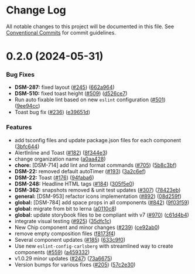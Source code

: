# Change Log

All notable changes to this project will be documented in this file.
See [Conventional Commits](https://conventionalcommits.org) for commit guidelines.

# 0.2.0 (2024-05-31)

### Bug Fixes

- **DSM-287:** fixed layout ([#245](https://github.com/CarlsbergGBS/cx-component-library/issues/245)) ([662a964](https://github.com/CarlsbergGBS/cx-component-library/commit/662a964748e769df36ddd0e552f5baea2522364b))
- **DSM-510:** fixed toast height ([#509](https://github.com/CarlsbergGBS/cx-component-library/issues/509)) ([d526ce7](https://github.com/CarlsbergGBS/cx-component-library/commit/d526ce7916cefc935fa0399c2e2881083d1c4453))
- Run auto fixable lint based on new `eslint` configuration ([#501](https://github.com/CarlsbergGBS/cx-component-library/issues/501)) ([9ee94cc](https://github.com/CarlsbergGBS/cx-component-library/commit/9ee94cc2cd407f717e62d8857b5f20a74e7bbec4))
- Toast bug fix ([#236](https://github.com/CarlsbergGBS/cx-component-library/issues/236)) ([e39651d](https://github.com/CarlsbergGBS/cx-component-library/commit/e39651d80024692d39038beb6e27bcf0943420f6))

### Features

- add tsconfig files and update package.json files for each component ([3bfc644](https://github.com/CarlsbergGBS/cx-component-library/commit/3bfc644e1cfc9dbb7cf7a0469e25fce055b53240))
- AlertInline and Toast ([#182](https://github.com/CarlsbergGBS/cx-component-library/issues/182)) ([8f344e3](https://github.com/CarlsbergGBS/cx-component-library/commit/8f344e392a6b339d3f159c3e8a2958ef5ddabd71))
- change organization name ([a0aa428](https://github.com/CarlsbergGBS/cx-component-library/commit/a0aa428f43138af5707a3ff4c0e36b7c056f02e6))
- **chore:** [DSM-714] add lint and format commands ([#705](https://github.com/CarlsbergGBS/cx-component-library/issues/705)) ([5b8c3bf](https://github.com/CarlsbergGBS/cx-component-library/commit/5b8c3bf45dc5c32cd52724a172578b36d93427a5))
- **DSM-22:** removed default autoTimer ([#193](https://github.com/CarlsbergGBS/cx-component-library/issues/193)) ([3a2c6ef](https://github.com/CarlsbergGBS/cx-component-library/commit/3a2c6ef53fc59e634fb90d2ef68c359113f783e5))
- **DSM-22:** Toast ([#176](https://github.com/CarlsbergGBS/cx-component-library/issues/176)) ([94faba6](https://github.com/CarlsbergGBS/cx-component-library/commit/94faba6eb4324c4975ae16dac0ddb1611cc18ea7))
- **DSM-248:** Headline HTML tags ([#184](https://github.com/CarlsbergGBS/cx-component-library/issues/184)) ([305f5e0](https://github.com/CarlsbergGBS/cx-component-library/commit/305f5e0fa92d5813f4877b338ad827a8c347d452))
- **DSM-362:** snapshots removed & unit test updates ([#307](https://github.com/CarlsbergGBS/cx-component-library/issues/307)) ([78423eb](https://github.com/CarlsbergGBS/cx-component-library/commit/78423eb5cfe04fe8a3a7af1f5af074ac6d35e235))
- **general:** [DSM-953] refactor icons implementation ([#892](https://github.com/CarlsbergGBS/cx-component-library/issues/892)) ([08d259f](https://github.com/CarlsbergGBS/cx-component-library/commit/08d259f476ce97e9db8ac41d5eb4773eabca0d37))
- **global:** [DSM-784] add space props in all components ([#842](https://github.com/CarlsbergGBS/cx-component-library/issues/842)) ([9f03f59](https://github.com/CarlsbergGBS/cx-component-library/commit/9f03f59e7518a99abcea06bacbee989d1ddb0465))
- **global:** migrate from bit to lerna ([a0110c8](https://github.com/CarlsbergGBS/cx-component-library/commit/a0110c8831370dc762c193b17cc593eed381f990))
- **global:** update storybook files to be compliant with v7 ([#970](https://github.com/CarlsbergGBS/cx-component-library/issues/970)) ([c61d4b4](https://github.com/CarlsbergGBS/cx-component-library/commit/c61d4b40a0755becf942ad3f28758a159f8c54e4))
- integrate visual testing ([#925](https://github.com/CarlsbergGBS/cx-component-library/issues/925)) ([35dfc1c](https://github.com/CarlsbergGBS/cx-component-library/commit/35dfc1cce6b76d5d2661d552f9fb25477d3a57f7))
- New Chip component and minor changes ([#239](https://github.com/CarlsbergGBS/cx-component-library/issues/239)) ([ce92ab0](https://github.com/CarlsbergGBS/cx-component-library/commit/ce92ab0543b96296952a29e2d43d0df29d4e188f))
- remove empty composition files ([f8173f4](https://github.com/CarlsbergGBS/cx-component-library/commit/f8173f4a2ecbf80bb7b6ffe848c023ae31819c2d))
- Several component updates ([#185](https://github.com/CarlsbergGBS/cx-component-library/issues/185)) ([633c9f0](https://github.com/CarlsbergGBS/cx-component-library/commit/633c9f0a4432e9e3d08ff05156453660929c19a2))
- Use new `eslint-config-carlsberg` with streamlined way to create components ([#559](https://github.com/CarlsbergGBS/cx-component-library/issues/559)) ([a459332](https://github.com/CarlsbergGBS/cx-component-library/commit/a45933215bc0b523220743f17d988d7f1ad5fce6))
- v1.0.29 minor updates ([#247](https://github.com/CarlsbergGBS/cx-component-library/issues/247)) ([73a6675](https://github.com/CarlsbergGBS/cx-component-library/commit/73a6675abfa3ff73cb0bb334d6e2cd63e6198e88))
- Version bumps for various fixes ([#205](https://github.com/CarlsbergGBS/cx-component-library/issues/205)) ([57c2e30](https://github.com/CarlsbergGBS/cx-component-library/commit/57c2e30804ba0aa6ebdd6a3ac59044b69ad9393f))
